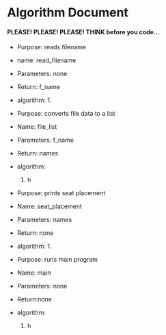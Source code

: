 # Algorithm Document
#### PLEASE! PLEASE! PLEASE! THINK before you code...


* Purpose:  reads filename
* name: read_filename
* Parameters: none
* Return: f_name
* algorithm:
  1. 



* Purpose:  converts file data to a list
* Name: file_list
* Parameters: f_name
* Return: names
* algorithm:
  1.  h


* Purpose:  prints seat placement
* Name: seat_placement
* Parameters: names
* Return: none
* algorithm:
  1.  


* Purpose:  runs main program
* Name: main
* Parameters: none
* Return:none
* algorithm:
  1.  h